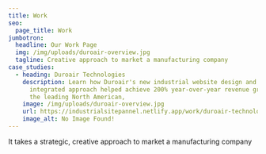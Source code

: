 ```yaml
---
title: Work
seo:
  page_title: Work
jumbotron:
  headline: Our Work Page
  img: /img/uploads/duroair-overview.jpg
  tagline: Creative approach to market a manufacturing company
case_studies:
  - heading: Duroair Technologies
    description: Learn how Duroair's new industrial website design and strategic,
      integrated approach helped achieve 200% year-over-year revenue growth for
      the leading North American,
    image: /img/uploads/duroair-overview.jpg
    url: https://industrialsitepannel.netlify.app/work/duroair-technologies/
    image_alt: No Image Found!
---
```

<!--StartFragment-->

It takes a strategic, creative approach to market a manufacturing company

<!--EndFragment-->